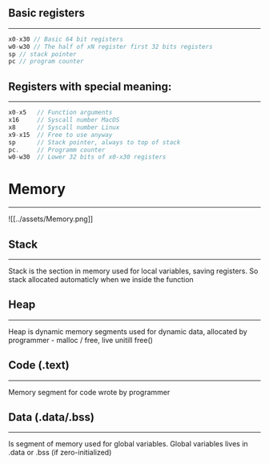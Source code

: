 ## Basic registers
---
```c
x0-x30 // Basic 64 bit registers
w0-w30 // The half of xN register first 32 bits registers
sp // stack pointer
pc // program counter
```

## Registers with special meaning:
---
```c
x0-x5   // Function arguments
x16     // Syscall number MacOS
x8      // Syscall number Linux
x9-x15  // Free to use anyway
sp      // Stack pointer, always to top of stack
pc.     // Programm counter
w0-w30  // Lower 32 bits of x0-x30 registers
```


# Memory
---
![[../assets/Memory.png]]

## Stack
---
Stack is the section in memory used for local variables, saving registers. So stack allocated automaticly when we inside the function


## Heap
---
Heap is dynamic memory segments used for dynamic data, allocated by programmer - malloc / free, live unitill free()


## Code (.text)
---
Memory segment for code wrote by programmer


## Data (.data/.bss)
---
Is segment of memory used for global variables. Global variables lives in .data or .bss (if zero-initialized)
